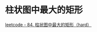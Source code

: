 # 柱状图中最大的矩形

[leetcode - 84. 柱状图中最大的矩形（hard）](https://leetcode-cn.com/problems/largest-rectangle-in-histogram/)

